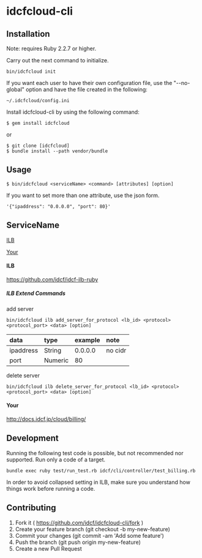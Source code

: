 # idcfcloud-cli

## Installation

Note: requires Ruby 2.2.7 or higher.

Carry out the next command to initialize.

```
bin/idcfcloud init
```

If you want each user to have their own configuration file, use the "--no-global" option and have the file created in the following:

```
~/.idcfcloud/config.ini
```

Install idcfcloud-cli by using the following command:

```
$ gem install idcfcloud
```
or
```
$ git clone [idcfcloud]
$ bundle install --path vendor/bundle
```

## Usage

```
$ bin/idcfcloud <serviceName> <command> [attributes] [option]
```

If you want to set more than one attribute, use the json form.

```ex)
'{"ipaddress": "0.0.0.0", "port": 80}'
```

## ServiceName
[ILB](#ilb)

[Your](#your)

#### <a name="ilb"></a>ILB

https://github.com/idcf/idcf-ilb-ruby

##### ILB Extend Commands

add server

``` code
bin/idcfcloud ilb add_server_for_protocol <lb_id> <protocol> <protocol_port> <data> [option]
```

| data | type | example | note |
|:---|:---|:---|:---|
| ipaddress | String | 0.0.0.0 | no cidr |
| port | Numeric | 80 |  |

delete server

``` code
bin/idcfcloud ilb delete_server_for_protocol <lb_id> <protocol> <protocol_port> <data> [option]
```

#### <a name="your"></a>Your

http://docs.idcf.jp/cloud/billing/


## Development

Running the following test code is possible, but not recommended nor supported.  Run only a code of a target.

```code
bundle exec ruby test/run_test.rb idcf/cli/controller/test_billing.rb
```

In order to avoid collapsed setting in ILB, make sure you understand how things work before running a code.

## Contributing

1. Fork it ( https://github.com/idcf/idcfcloud-cli/fork )
2. Create your feature branch (git checkout -b my-new-feature)
3. Commit your changes (git commit -am 'Add some feature')
4. Push the branch (git push origin my-new-feature)
5. Create a new Pull Request